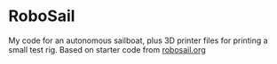 # RoboSail
My code for an autonomous sailboat, plus 3D printer files for printing a small test rig.
Based on starter code from [robosail.org](http://www.robosail.org/)
